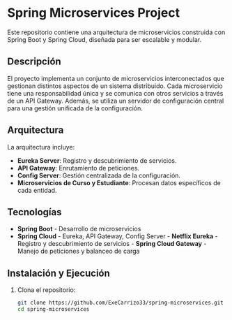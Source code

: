 # Spring Microservices Project

Este repositorio contiene una arquitectura de microservicios construida con Spring Boot y Spring Cloud, diseñada para ser escalable y modular.

## Descripción

El proyecto implementa un conjunto de microservicios interconectados que gestionan distintos aspectos de un sistema distribuido. Cada microservicio tiene una responsabilidad única y se comunica con otros servicios a través de un API Gateway. Además, se utiliza un servidor de configuración central para una gestión unificada de la configuración.

## Arquitectura

La arquitectura incluye:

- **Eureka Server**: Registro y descubrimiento de servicios.
- **API Gateway**: Enrutamiento de peticiones.
- **Config Server**: Gestión centralizada de la configuración.
- **Microservicios de Curso y Estudiante**: Procesan datos específicos de cada entidad.

## Tecnologías

- **Spring Boot** - Desarrollo de microservicios
- **Spring Cloud** - Eureka, API Gateway, Config Server
      - **Netflix Eureka** - Registro y descubrimiento de servicios
      - **Spring Cloud Gateway** - Manejo de peticiones y balanceo de carga

## Instalación y Ejecución

1. Clona el repositorio:
   ```bash
   git clone https://github.com/ExeCarrizo33/spring-microservices.git
   cd spring-microservices
